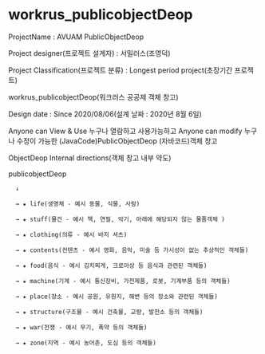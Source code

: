 # workrus_publicobjectDeop
ProjectName : AVUAM PublicObjectDeop

Project designer(프로젝트 설계자) : 서밀러스(조영덕)

Project Classification(프로젝트 분류) : Longest period project(초장기간 프로젝트)

workrus_publicobjectDeop(워크러스 공공제 객체 창고)

Design date : Since 2020/08/06(설계 날짜 : 2020년 8월 6일)

Anyone can View & Use 누구나 열람하고 사용가능하고
Anyone can modify 누구나 수정이 가능한
(JavaCode)PublicObjectDeop (자바코드)객체 창고


ObjectDeop Internal directions(객체 창고 내부 약도)

publicobjectDeop

      ↓
      
      → ★ life(생명체 - 예시 동물, 식물, 사람)
      
      → ★ stuff(물건 - 예시 책, 연필, 악기, 아래에 해당되지 않는 물품객체 )
      
      → ★ clothing(의류 - 예시 바지 셔츠)
      
      → ★ contents(컨텐츠 - 예시 영화, 음악, 미술 등 가시성이 없는 추상적인 객체들)
      
      → ★ food(음식 - 예시 김치찌게, 크로아상 등 음식과 관련된 객체들)
      
      → ★ machine(기계 - 예시 통신장비, 가전제품, 로봇, 기계부품 등의 객체들)
      
      → ★ place(장소 - 예시 공원, 유원지, 해변 등의 장소와 관련된 객체들)
      
      → ★ structure(구조물 - 예시 건축물, 교량, 발전소 등의 객체들)
      
      → ★ war(전쟁 - 예시 무기, 폭약 등의 객체들)
      
      → ★ zone(지역 - 예시 농어촌, 도심 등의 객체들)
